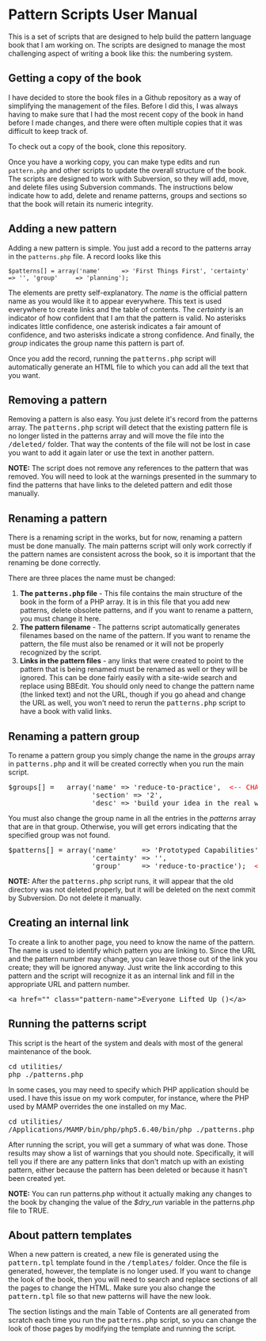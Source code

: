 # Pattern Scripts User Manual

This is a set of scripts that are designed to help build the pattern language book that I am working on. The scripts are designed to manage the most challenging aspect of writing a book like this: the numbering system.


## Getting a copy of the book

I have decided to store the book files in a Github repository as a way of simplifying the management of the files. Before I did this, I was always having to make sure that I had the most recent copy of the book in hand before I made changes, and there were often multiple copies that it was difficult to keep track of.

To check out a copy of the book, clone this repository.

Once you have a working copy, you can make type edits and run `pattern.php` and other scripts to update the overall structure of the book. The scripts are designed to work with Subversion, so they will add, move, and delete files using Subversion commands. The instructions below indicate how to add, delete and rename patterns, groups and sections so that the book will retain its numeric integrity.


## Adding a new pattern

Adding a new pattern is simple. You just add a record to the patterns array in the `patterns.php` file. A record looks like this

`
$patterns[] = array('name'      => 'First Things First',
                    'certainty' => '',
                    'group'     => 'planning');
`

<p>The elements are pretty self-explanatory. The <var>name</var> is the official pattern name as you would like it to appear everywhere. This text is used everywhere to create links and the table of contents. The <var>certainty</var> is an indicator of how confident that I am that the pattern is valid. No asterisks indicates little confidence, one asterisk indicates a fair amount of confidence, and two asterisks indicate a strong confidence. And finally, the <var>group</var> indicates the group name this pattern is part of.</p>

<p>Once you add the record, running the <samp>patterns.php</samp> script will automatically generate an HTML file to which you can add all the text that you want.</p>


<!-- ********************************************************** -->

<h2>Removing a pattern</h2>

<p>Removing a pattern is also easy. You just delete it's record from the patterns array. The <samp>patterns.php</samp> script will detect that the existing pattern file is no longer listed in the patterns array and will move the file into the <samp>/deleted/</samp> folder. That way the contents of the file will not be lost in case you want to add it again later or use the text in another pattern.</p>

<p class="important"><strong>NOTE:</strong> The script does not remove any references to the pattern that was removed. You will need to look at the warnings presented in the summary to find the patterns that have links to the deleted pattern and edit those manually.</p>


<!-- ********************************************************** -->

<h2>Renaming a pattern</h2>

<p>There is a renaming script in the works, but for now, renaming a pattern must be done manually. The main patterns script will only work correctly if the pattern names are consistent across the book, so it is important that the renaming be done correctly.</p>

<p>There are three places the name must be changed:</p>

<ol>
<li><strong>The <samp>patterns.php</samp> file</strong> - This file contains the main structure of the book in the form of a PHP array. It is in this file that you add new patterns, delete obsolete patterns, and if you want to rename a pattern, you must change it here.</li>
<li><strong>The pattern filename</strong> - The patterns script automatically generates filenames based on the name of the pattern. If you want to rename the pattern, the file must also be renamed or it will not be properly recognized by the script.</li>
<li><strong>Links in the pattern files</strong> - any links that were created to point to the pattern that is being renamed must be renamed as well or they will be ignored. This can be done fairly easily with a site-wide search and replace using BBEdit. You should only need to change the pattern name (the linked text) and not the URL, though if you go ahead and change the URL as well, you won't need to rerun the <samp>patterns.php</samp> script to have a book with valid links.</li>
</ol>


<!-- ********************************************************** -->

<h2>Renaming a pattern group</h2>

<p>To rename a pattern group you simply change the name in the <var>groups</var> array in <samp>patterns.php</samp> and it will be created correctly when you run the main script.</p>

<pre>
$groups[] =   array('name' => 'reduce-to-practice',  <span style="color:#F00;">&lt;-- CHANGE HERE</span>
                    'section' => '2',
                    'desc' => 'build your idea in the real world so you can find out if it actually works;');
</pre>

<p>You must also change the group name in all the entries in the <var>patterns</var> array that are in that group. Otherwise, you will get errors indicating that the specified group was not found.</p>

<pre>
$patterns[] = array('name'      => 'Prototyped Capabilities',
                    'certainty' => '',
                    'group'     => 'reduce-to-practice');  <span style="color:#F00;">&lt;-- CHANGE HERE AS WELL</span>
</pre>

<p class="important"><strong>NOTE:</strong> After the <samp>patterns.php</samp> script runs, it will appear that the old directory was not deleted properly, but it will be deleted on the next commit by Subversion. Do not delete it manually.</p>


<!-- ********************************************************** -->

<h2>Creating an internal link</h2>

<p>To create a link to another page, you need to know the name of the pattern. The name is used to identify which pattern you are linking to. Since the URL and the pattern number may change, you can leave those out of the link you create; they will be ignored anyway. Just write the link according to this pattern and the script will recognize it as an internal link and fill in the appropriate URL and pattern number.</p>

<pre>
&lt;a href="" class="pattern-name"&gt;Everyone Lifted Up ()&lt;/a&gt;
</pre>


<!-- ********************************************************** -->

<h2>Running the patterns script</h2>

<p>This script is the heart of the system and deals with most of the general maintenance of the book.</p>

<pre>
cd utilities/
php ./patterns.php
</pre>

<p>In some cases, you may need to specify which PHP application should be used. I have this issue on my work computer, for instance, where the PHP used by MAMP overrides the one installed on my Mac.</p>

<pre>
cd utilities/
/Applications/MAMP/bin/php/php5.6.40/bin/php ./patterns.php
</pre>

<p>After running the script, you will get a summary of what was done. Those results may show a list of warnings that you should note. Specifically, it will tell you if there are any pattern links that don't match up with an existing pattern, either because the pattern has been deleted or because it hasn't been created yet.</p>

<p class="important"><strong>NOTE:</strong> You can run patterns.php without it actually making any changes to the book by changing the value of the <var>$dry_run</var> variable in the patterns.php file to TRUE.</p>


<!-- ********************************************************** -->

<h2>About pattern templates</h2>

<p>When a new pattern is created, a new file is generated using the <samp>pattern.tpl</samp> template found in the <samp>/templates/</samp> folder. Once the file is generated, however, the template is no longer used. If you want to change the look of the book, then you will need to search and replace sections of all the pages to change the HTML. Make sure you also change the <samp>pattern.tpl</samp> file so that new patterns will have the new look.</p>

<p>The section listings and the main Table of Contents are all generated from scratch each time you run the <samp>patterns.php</samp> script, so you can change the look of those pages by modifying the template and running the script.</p>


